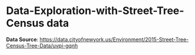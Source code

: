# Data-Exploration-with-Street-Tree-Census data




**Data Source**: https://data.cityofnewyork.us/Environment/2015-Street-Tree-Census-Tree-Data/uvpi-gqnh
